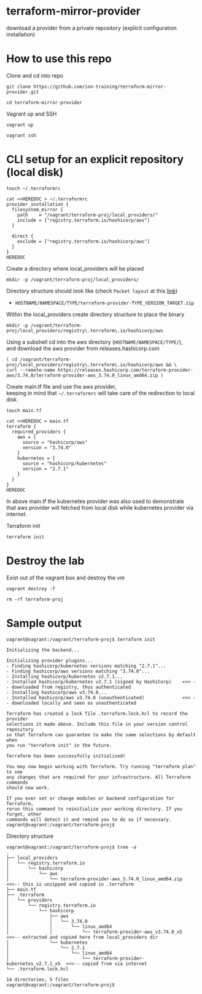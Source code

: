 # terraform-mirror-provider
download a provider from a private repository (explicit configuration installation)

# How to use this repo
Clone and cd into repo
```
git clone https://github.com/ion-training/terraform-mirror-provider.git
```
```
cd terraform-mirror-provider
```

Vagrant up and SSH
```
vagrant up
```
```
vagrant ssh
```

# CLI setup for an explicit repository (local disk)
```
touch ~/.terraformrc
```
```
cat <<HEREDOC > ~/.terraformrc
provider_installation {
  filesystem_mirror {
    path    = "/vagrant/terraform-proj/local_providers/"
    include = ["registry.terraform.io/hashicorp/aws"]
  }

  direct {
    exclude = ["registry.terraform.io/hashicorp/aws"]
  }
}
HEREDOC
```

Create a directory where local_providers will be placed
```
mkdir -p /vagrant/terraform-proj/local_providers/
```
Directory structure should look like (check `Packet layout` at this [link](https://www.terraform.io/cli/config/config-file#provider-installation))
- `HOSTNAME/NAMESPACE/TYPE/terraform-provider-TYPE_VERSION_TARGET.zip`

Within the local_providers create directory structure to place the binary
```
mkdir -p /vagrant/terraform-proj/local_providers/registry\.terraform\.io/hashicorp/aws
```

Using a subshell cd into the aws directory (`HOSTNAME/NAMESPACE/TYPE/`),\
and download the aws provider from releases.hashicorp.com
```
( cd /vagrant/terraform-proj/local_providers/registry\.terraform\.io/hashicorp/aws && \
curl --remote-name https://releases.hashicorp.com/terraform-provider-aws/3.74.0/terraform-provider-aws_3.74.0_linux_amd64.zip )
```

Create main.tf file and use the aws provider,\
keeping in mind that `~/.terraformrc` will take care of the redirection to local disk.

```
touch main.tf
```
```
cat <<HEREDOC > main.tf
terraform {
  required_providers {
    aws = {
      source = "hashicorp/aws"
      version = "3.74.0"
    }
    kubernetes = {
      source = "hashicorp/kubernetes"
      version = "2.7.1"
    }
  }
}
HEREDOC
```
In above main.tf the kubernetes provider was also used to demonstrate\
that aws provider will fetched from local disk while kubernetes provider via internet.

Terraform init
```
terraform init
```

# Destroy the lab
Exist out of the vagrant box and destroy the vm
```
vagrant destroy -f
```
```
rm -rf terraform-proj
```


# Sample output
```
vagrant@vagrant:/vagrant/terraform-proj$ terraform init

Initializing the backend...

Initializing provider plugins...
- Finding hashicorp/kubernetes versions matching "2.7.1"...
- Finding hashicorp/aws versions matching "3.74.0"...
- Installing hashicorp/kubernetes v2.7.1...
- Installed hashicorp/kubernetes v2.7.1 (signed by HashiCorp)    <<< -- downloaded from registry, thus authenticated
- Installing hashicorp/aws v3.74.0...
- Installed hashicorp/aws v3.74.0 (unauthenticated)              <<< -- downloaded locally and seen as unauthenticated

Terraform has created a lock file .terraform.lock.hcl to record the provider
selections it made above. Include this file in your version control repository
so that Terraform can guarantee to make the same selections by default when
you run "terraform init" in the future.

Terraform has been successfully initialized!

You may now begin working with Terraform. Try running "terraform plan" to see
any changes that are required for your infrastructure. All Terraform commands
should now work.

If you ever set or change modules or backend configuration for Terraform,
rerun this command to reinitialize your working directory. If you forget, other
commands will detect it and remind you to do so if necessary.
vagrant@vagrant:/vagrant/terraform-proj$
```

Directory structure
```
vagrant@vagrant:/vagrant/terraform-proj$ tree -a
.
├── local_providers
│   └── registry.terraform.io
│       └── hashicorp
│           └── aws
│               └── terraform-provider-aws_3.74.0_linux_amd64.zip   <<<-- this is unzipped and copied in .terraform
├── main.tf
├── .terraform
│   └── providers
│       └── registry.terraform.io
│           └── hashicorp
│               ├── aws
│               │   └── 3.74.0
│               │       └── linux_amd64
│               │           └── terraform-provider-aws_v3.74.0_x5    <<<-- extracted and copied here from local_providers dir
│               └── kubernetes
│                   └── 2.7.1
│                       └── linux_amd64
│                           └── terraform-provider-kubernetes_v2.7.1_x5  <<<-- copied from via internet
└── .terraform.lock.hcl

14 directories, 5 files
vagrant@vagrant:/vagrant/terraform-proj$ 
```
